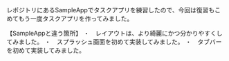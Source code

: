 レポジトリにあるSampleAppでタスクアプリを練習したので、今回は復習もこめてもう一度タスクアプリを作ってみました。

【SampleAppと違う箇所】
・　レイアウトは、より綺麗にかつ分かりやすくしてみました。
・　スプラッシュ画面を初めて実装してみました。
・　タブバーを初めて実装してみました。
